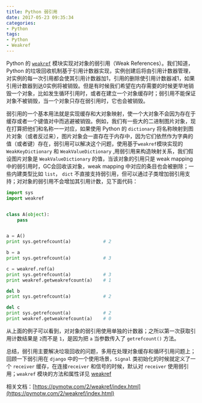 ```yaml
---
title: Python 弱引用
date: 2017-05-23 09:35:34
categories:
- Python
tags:
- Python
- Weakref
---
```

Python 的 <code>[weakref](https://docs.python.org/2/library/weakref.html)</code> 模块实现对对象的弱引用（Weak References）。我们知道，Python 的垃圾回收机制基于引用计数器实现，实例创建后将由引用计数器管理，对实例的每一次引用都会使其引用计数器加1，引用的删除使引用计数器减1，如果引用计数器到达0实例将被销毁。但是有时候我们希望在内存需要的时候更早地销毁一个对象，比如发生循环引用时，或者在建立一个对象缓存时；弱引用不能保证对象不被销毁，当一个对象只存在弱引用时，它也会被销毁。

<!-- more -->

弱引用的一个基本用法就是实现缓存和大对象映射，使一个大对象不会因为存在于缓存或者一个键值对中而逃避被销毁。例如，我们有一些大的二进制图片对象，现在打算把他们和名称一一对应，如果使用 Python 的 `dictionary` 将名称映射到图片对象（或者反过来），图片对象会一直存在于内存中，因为它们依然作为字典的值（或者键）存在，弱引用可以解决这个问题，使用基于`weakref`模块实现的 `WeakKeyDictionary` 和 `WeakValueDictionary` ,用弱引用来构造映射关系，我们假设图片对象是 `WeakValueDictionary` 的值，当该对象的引用只是 weak mapping 中的弱引用时，GC会回收该对象，weak mapping 中对应的条目也会被删除；一些内建类型比如 `list`， `dict` 不直接支持弱引用，但可以通过子类增加弱引用支持；对对象的弱引用不会增加其引用计数，见下面代码：

``` python
import sys
import weakref


class A(object):
    pass


a = A()
print sys.getrefcount(a)            # 2

b = a
print sys.getrefcount(a)            # 3

c = weakref.ref(a)
print sys.getrefcount(a)            # 3
print weakref.getweakrefcount(a)    # 1

del b
print sys.getrefcount(a)            # 2

del c
print sys.getrefcount(a)            # 2
print weakref.getweakrefcount(a)    # 0
```

从上面的例子可以看到，对对象的弱引用使用单独的计数器；之所以第一次获取引用计数结果是 `2`而不是 `1`，是因为把 `a` 当参数传入了 `getrefcount()` 方法。

总结，弱引用主要解决垃圾回收的问题，多用在处理对象缓存和循环引用问题上；回顾一下弱引用在 `django` 中的一个使用场景，`Signal` 类初始化的时候就定义了一个 `receiver` 缓存，在连接`receiver` 和信号的时候，默认对 `receiver` 使用弱引用；`weakref` 模块的方法和属性详见 [weakref](https://docs.python.org/2/library/weakref.html)


相关文档：[https://pymotw.com/2/weakref/index.html](https://pymotw.com/2/weakref/index.html)